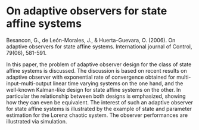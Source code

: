 # On adaptive observers for state affine systems

Besancon, G., de León-Morales, J., & Huerta-Guevara, O. (2006). On adaptive observers for state affine systems. International journal of Control, 79(06), 581-591.

In this paper, the problem of adaptive observer design for the class of state affine systems is discussed. The discussion is based on recent results on adaptive observer with exponential rate of convergence obtained for multi-input–multi-output linear time varying systems on the one hand, and the well-known Kalman-like design for state affine systems on the other. In particular the relationship between both designs is emphasized, showing how they can even be equivalent. The interest of such an adaptive observer for state affine systems is illustrated by the example of state and parameter estimation for the Lorenz chaotic system. The observer performances are illustrated via simulation.
